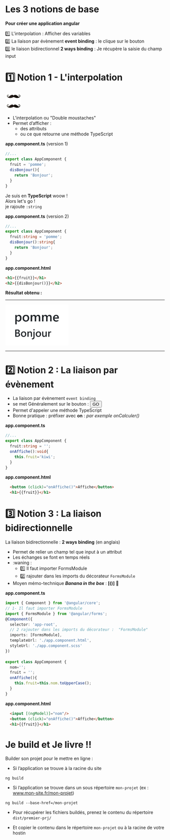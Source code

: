 # Les 3 notions de base
__Pour créer une application angular__
  
:one: L'interpolation : Afficher des variables    
:two: La liaison par évènement **event binding** : le clique sur le bouton   
:three: le liaison bidirectionnel **2 ways binding** : Je récupère la saisie du champ input   


# :one: Notion 1 - L'interpolation
<img src="../img/td/td4/moustache.png"  width="50">
    
- L'interpolation ou "Double moustaches"    
- Permet d’afficher :  
  - des attributs   
  - ou ce que retourne une méthode TypeScript    
  
**app.component.ts** (version 1)
```ts
//...
export class AppComponent {
  fruit = 'pomme';
  disBonjour(){
    return 'Bonjour';
  }
}
```
Je suis en **TypeScript** woow  !  
Alors let's go !    
je rajoute <code>:string</code>  
  
**app.component.ts** (version 2)
```ts
//...
export class AppComponent {
  fruit:string = 'pomme';
  disBonjour():string{
    return 'Bonjour';
  }
}
```

**app.component.html**
```html
<h1>{{fruit}}</h1>
<h2>{{disBonjour()}}</h2>
```
**Résultat obtenu :** 

-----------------------

<img src="../img/td/td4/interpolation.png" width="200">

-----------------------

# :two: Notion 2 : La liaison par évènement
- La liaison par évènement <code>event binding</code>
- se met Généralement sur le bouton : <code><button>GO</button></code>
- Permet d'appeler une méthode TypeScript
- Bonne pratique : préfixer avec **on** :  *par exemple onCalculer()*  

**app.component.ts**
```ts
//...
export class AppComponent {
  fruit:string = '';
  onAffiche():void{
    this.fruit='kiwi';
  }
}
```

**app.component.html**
```html
  <button (click)="onAffiche()">Affiche</button>
  <h1>{{fruit}}</h1>
```
# :three: Notion 3 : La liaison bidirectionnelle

La liaison bidirectionnelle : **2 ways binding** (en anglais)
- Permet de relier un champ tel que input à un attribut  
- Les échanges se font en temps réels  
- :waning :
    - :one: Il faut importer FormsModule 
    - :two: rajouter dans les imports du décorateur  <code>FormsModule</code> 
- Moyen mémo-technique ***Banana in the box***  : **[()]** :banana:

**app.component.ts**
```ts
import { Component } from '@angular/core';
// 1- Il faut importer FormsModule
import { FormsModule } from '@angular/forms';
@Component({
  selector: 'app-root',
  // 2 rajouter dans les imports du décorateur :  "FormsModule"
  imports: [FormsModule],
  templateUrl: './app.component.html',
  styleUrl: './app.component.scss'
})

export class AppComponent {
  nom='';
  fruit = '';
  onAffiche(){
    this.fruit=this.nom.toUpperCase();
  }
}
```
**app.component.html**
```html
  <input [(ngModel)]="nom"/>
  <button (click)="onAffiche()">Affiche</button>
  <h1>{{fruit}}</h1>
```

# Je build et Je livre !!
Builder son projet pour le mettre en ligne :
- Si l’application se trouve à la racine du site

 ```
ng build
```
- Si l’application se trouve dans un sous répertoire <code>mon-projet</code> (ex : 
www.mon-site.fr/mon-projet)  
 ```
ng build --base-href=/mon-projet
``` 
- Pour récupérer les fichiers buildés, prenez le contenu du répertoire <code> dist/premier-prj/ </code>

- Et copier le contenu dans le répertoire <code>mon-projet</code> ou à la racine de votre hostin